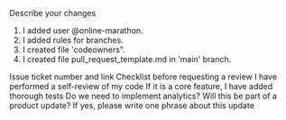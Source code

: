 Describe your changes
1) I added user @online-marathon.
2) I added rules for branches.
3) I created file 'codeowners".
4) I created file pull_request_template.md in 'main' branch.


Issue ticket number and link
Checklist before requesting a review
 I have performed a self-review of my code
 If it is a core feature, I have added thorough tests
 Do we need to implement analytics?
 Will this be part of a product update? If yes, please write one phrase about this update

